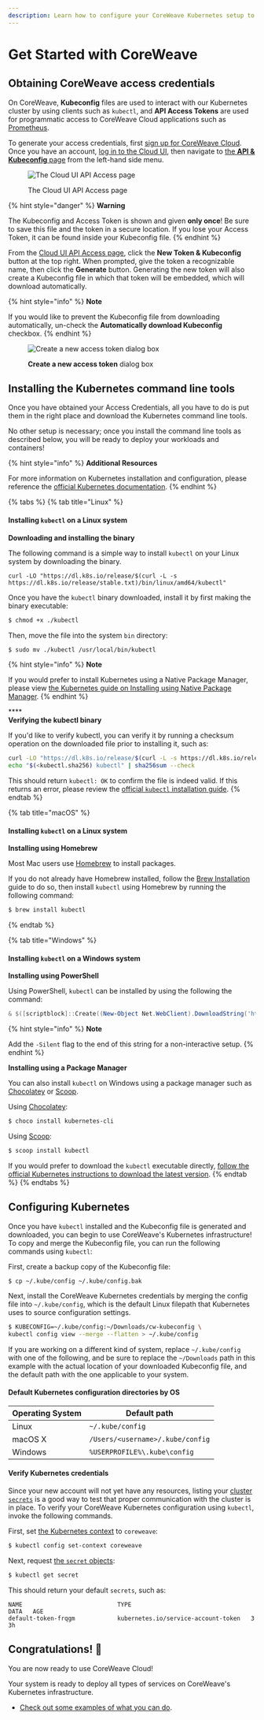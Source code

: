 ```yaml
---
description: Learn how to configure your CoreWeave Kubernetes setup to access the Cloud.
---
```


# Get Started with CoreWeave

## Obtaining CoreWeave access credentials

On CoreWeave, **Kubeconfig** files are used to interact with our Kubernetes cluster by using clients such as `kubectl`, and **API Access Tokens** are used for programmatic access to CoreWeave Cloud applications such as [Prometheus](prometheus/).

To generate your access credentials, first [sign up for CoreWeave Cloud](https://cloud.coreweave.com/request-account). Once you have an account, [log in to the Cloud UI](https://cloud.coreweave.com), then navigate to [the **API & Kubeconfig** page](https://cloud.coreweave.com/api-access) from the left-hand side menu.

<figure><img src="../docs/.gitbook/assets/image (1) (4).png" alt="The Cloud UI API Access page"><figcaption><p>The Cloud UI API Access page</p></figcaption></figure>

{% hint style="danger" %}
**Warning**

The Kubeconfig and Access Token is shown and given **only once**! Be sure to save this file and the token in a secure location. If you lose your Access Token, it can be found inside your Kubeconfig file.
{% endhint %}

From the [Cloud UI API Access page](https://cloud.coreweave.com/api-access), click the **New Token & Kubeconfig** button at the top right. When prompted, give the token a recognizable name, then click the **Generate** button. Generating the new token will also create a Kubeconfig file in which that token will be embedded, which will download automatically.

{% hint style="info" %}
**Note**

If you would like to prevent the Kubeconfig file from downloading automatically, un-check the **Automatically download Kubeconfig** checkbox.
{% endhint %}

<figure><img src="../docs/.gitbook/assets/image (2) (1) (3).png" alt="Create a new access token dialog box"><figcaption><p><strong>Create a new access token</strong> dialog box</p></figcaption></figure>

## Installing the Kubernetes command line tools

Once you have obtained your Access Credentials, all you have to do is put them in the right place and download the Kubernetes command line tools.

No other setup is necessary; once you install the command line tools as described below, you will be ready to deploy your workloads and containers!

{% hint style="info" %}
**Additional Resources**

For more information on Kubernetes installation and configuration, please reference the [official Kubernetes documentation](https://kubernetes.io/docs/tasks/tools/install-kubectl/).
{% endhint %}

{% tabs %}
{% tab title="Linux" %}
#### Installing `kubectl` on a Linux system

**Downloading and installing the binary**

The following command is a simple way to install `kubectl` on your Linux system by downloading the binary.

```
curl -LO "https://dl.k8s.io/release/$(curl -L -s https://dl.k8s.io/release/stable.txt)/bin/linux/amd64/kubectl"
```

Once you have the `kubectl` binary downloaded, install it by first making the binary executable:

```bash
$ chmod +x ./kubectl
```

Then, move the file into the system `bin` directory:

```bash
$ sudo mv ./kubectl /usr/local/bin/kubectl
```

{% hint style="info" %}
**Note**

If you would prefer to install Kubernetes using a Native Package Manager, please view [the Kubernetes guide on Installing using Native Package Manager](https://kubernetes.io/docs/tasks/tools/install-kubectl-linux/#install-using-native-package-management).
{% endhint %}

\*\*\*\*\
**Verifying the kubectl binary**

If you'd like to verify kubectl, you can verify it by running a checksum operation on the downloaded file prior to installing it, such as:

```bash
curl -LO "https://dl.k8s.io/release/$(curl -L -s https://dl.k8s.io/release/stable.txt)/bin/linux/amd64/kubectl"
echo "$(<kubectl.sha256) kubectl" | sha256sum --check
```

This should return `kubectl: OK` to confirm the file is indeed valid. If this returns an error, please review the [official `kubectl` installation guide](https://kubernetes.io/docs/tasks/tools/install-kubectl-linux/).
{% endtab %}

{% tab title="macOS" %}
#### Installing `kubectl` on a Linux system

**Installing using Homebrew**

Most Mac users use [Homebrew](https://brew.sh) to install packages.

If you do not already have Homebrew installed, follow the [Brew Installation](https://brew.sh) guide to do so, then install `kubectl` using Homebrew by running the following command:

```bash
$ brew install kubectl
```
{% endtab %}

{% tab title="Windows" %}
#### Installing `kubectl` on a Windows system

**Installing using PowerShell**

Using PowerShell, `kubectl` can be installed by using the following the command:

```powershell
& $([scriptblock]::Create((New-Object Net.WebClient).DownloadString('https://raw.githubusercontent.com/coreweave/kubernetes-cloud/master/getting-started/k8ctl_setup.ps1')))
```

{% hint style="info" %}
**Note**

Add the `-Silent` flag to the end of this string for a non-interactive setup.
{% endhint %}



**Installing using a Package Manager**

You can also install `kubectl` on Windows using a package manager such as [Chocolatey](https://chocolatey.org) or [Scoop](https://scoop.sh).

Using [Chocolatey](https://chocolatey.org):

```powershell
$ choco install kubernetes-cli
```

Using [Scoop](https://scoop.sh):

```powershell
$ scoop install kubectl
```

If you would prefer to download the `kubectl` executable directly, [follow the official Kubernetes instructions to download the latest version](https://kubernetes.io/docs/tasks/tools/install-kubectl-windows/#install-kubectl-binary-with-curl-on-windows).
{% endtab %}
{% endtabs %}

## Configuring Kubernetes

Once you have `kubectl` installed and the Kubeconfig file is generated and downloaded, you can begin to use CoreWeave's Kubernetes infrastructure! To copy and merge the Kubeconfig file, you can run the following commands using `kubectl`:

First, create a backup copy of the Kubeconfig file:

```shell
$ cp ~/.kube/config ~/.kube/config.bak
```

Next, install the CoreWeave Kubernetes credentials by merging the config file into `~/.kube/config`, which is the default Linux filepath that Kubernetes uses to source configuration settings.

```bash
$ KUBECONFIG=~/.kube/config:~/Downloads/cw-kubeconfig \
kubectl config view --merge --flatten > ~/.kube/config
```

If you are working on a different kind of system, replace `~/.kube/config` with one of the following, and be sure to replace the `~/Downloads` path in this example with the actual location of your downloaded Kubeconfig file, and the default path with the one applicable to your system.

#### Default Kubernetes configuration directories by OS

| Operating System | Default path                     |
| ---------------- | -------------------------------- |
| Linux            | `~/.kube/config`                 |
| macOS X          | `/Users/<username>/.kube/config` |
| Windows          | `%USERPROFILE%\.kube\config`     |

#### Verify Kubernetes credentials

Since your new account will not yet have any resources, listing your [cluster `secrets`](https://kubernetes.io/docs/concepts/configuration/secret/) is a good way to test that proper communication with the cluster is in place. To verify your CoreWeave Kubernetes configuration using `kubectl`, invoke the following commands.

First, set [the Kubernetes context](https://kubernetes.io/docs/concepts/configuration/organize-cluster-access-kubeconfig/#context) to `coreweave`:

```bash
$ kubectl config set-context coreweave
```

Next, request [the `secret` objects](https://kubernetes.io/docs/concepts/configuration/secret/):

```bash
$ kubectl get secret
```

This should return your default `secrets`, such as:

```
NAME                           TYPE                                  DATA   AGE
default-token-frqgm            kubernetes.io/service-account-token   3      3h
```

## Congratulations! :tada:

You are now ready to use CoreWeave Cloud!

Your system is ready to deploy all types of services on CoreWeave's Kubernetes infrastructure.

* [Check out some examples of what you can do](examples/).
